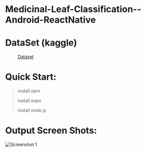 # Medicinal-Leaf-Classification--Android-ReactNative

# DataSet (kaggle)
>
>[Dataset](https://www.kaggle.com/datasets/aryashah2k/indian-medicinal-leaves-dataset)



# Quick Start:
> install npm
> 
> install expo
> 
> install node js

# Output Screen Shots:

![Screenshot 1](https://github.com/HARISH-B-2001/Medicinal-Leaf-Classification--Android-/edit/main/Output/1.png?raw=true)

